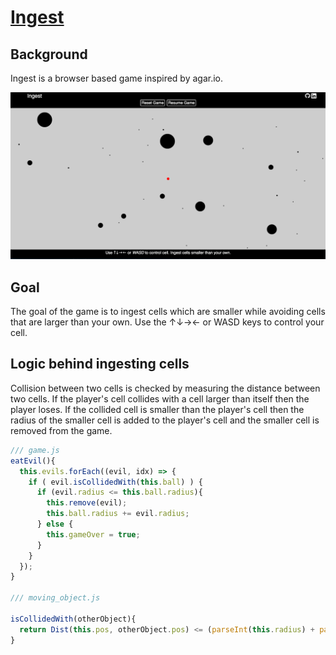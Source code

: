 # [Ingest][live_link]
[live_link]: http://www.rushabhs.com/ingest/

## Background

Ingest is a browser based game inspired by agar.io.

![game](./docs/game.png)


## Goal

The goal of the game is to ingest cells which are smaller while avoiding cells that are larger than your own. Use the ↑↓→← or WASD keys to control your cell.

## Logic behind ingesting cells
Collision between two cells is checked by measuring the distance between two cells. If the player's cell collides with a cell larger than itself then the player loses. If the collided cell is smaller than the player's cell then the radius of the smaller cell is added to the player's cell and the smaller cell is removed from the game.

```javascript
/// game.js
eatEvil(){
  this.evils.forEach((evil, idx) => {
    if ( evil.isCollidedWith(this.ball) ) {
      if (evil.radius <= this.ball.radius){
        this.remove(evil);
        this.ball.radius += evil.radius;
      } else {
        this.gameOver = true;
      }
    }
  });
}

/// moving_object.js

isCollidedWith(otherObject){
  return Dist(this.pos, otherObject.pos) <= (parseInt(this.radius) + parseInt(otherObject.radius));
}
```
